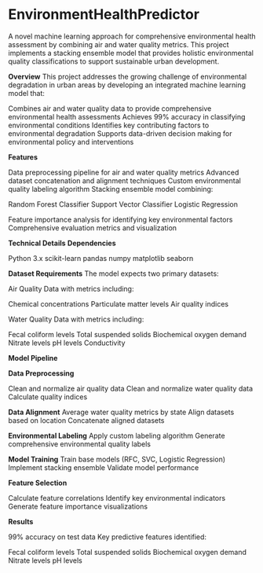 # EnvironmentHealthPredictor
A novel machine learning approach for comprehensive environmental health assessment by combining air and water quality metrics. This project implements a stacking ensemble model that provides holistic environmental quality classifications to support sustainable urban development.

**Overview**
This project addresses the growing challenge of environmental degradation in urban areas by developing an integrated machine learning model that:

Combines air and water quality data to provide comprehensive environmental health assessments
Achieves 99% accuracy in classifying environmental conditions
Identifies key contributing factors to environmental degradation
Supports data-driven decision making for environmental policy and interventions

**Features**

Data preprocessing pipeline for air and water quality metrics
Advanced dataset concatenation and alignment techniques
Custom environmental quality labeling algorithm
Stacking ensemble model combining:

Random Forest Classifier
Support Vector Classifier
Logistic Regression


Feature importance analysis for identifying key environmental factors
Comprehensive evaluation metrics and visualization

**Technical Details**
**Dependencies**

Python 3.x
scikit-learn
pandas
numpy
matplotlib
seaborn

**Dataset Requirements**
The model expects two primary datasets:

Air Quality Data with metrics including:

Chemical concentrations
Particulate matter levels
Air quality indices


Water Quality Data with metrics including:

Fecal coliform levels
Total suspended solids
Biochemical oxygen demand
Nitrate levels
pH levels
Conductivity



**Model Pipeline**

**Data Preprocessing**

Clean and normalize air quality data
Clean and normalize water quality data
Calculate quality indices


**Data Alignment**
Average water quality metrics by state
Align datasets based on location
Concatenate aligned datasets


**Environmental Labeling**
Apply custom labeling algorithm
Generate comprehensive environmental quality labels


**Model Training**
Train base models (RFC, SVC, Logistic Regression)
Implement stacking ensemble
Validate model performance


**Feature Selection**

Calculate feature correlations
Identify key environmental indicators
Generate feature importance visualizations



**Results**

99% accuracy on test data
Key predictive features identified:

Fecal coliform levels
Total suspended solids
Biochemical oxygen demand
Nitrate levels
pH levels
